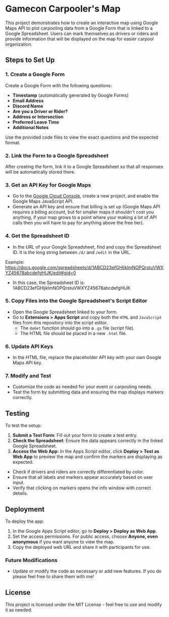 # Gamecon Carpooler's Map

This project demonstrates how to create an interactive map using Google Maps API to plot carpooling data from a Google Form that is linked to a Google Spreadsheet. Users can mark themselves as drivers or riders and provide information that will be displayed on the map for easier carpool organization.

## Steps to Set Up

### 1. Create a Google Form
Create a Google Form with the following questions:
- **Timestamp** (automatically generated by Google Forms)
- **Email Address**
- **Discord Name**
- **Are you a Driver or Rider?**
- **Address or Intersection**
- **Preferred Leave Time**
- **Additional Notes**

Use the provided code files to view the exact questions and the expected format.

### 2. Link the Form to a Google Spreadsheet
After creating the form, link it to a Google Spreadsheet so that all responses will be automatically stored there.

### 3. Get an API Key for Google Maps
- Go to the [Google Cloud Console](https://console.cloud.google.com/), create a new project, and enable the Google Maps JavaScript API.
- Generate an API key and ensure that billing is set up (Google Maps API requires a billing account, but for smaller maps it shouldn't cost you anything, if your map grows to a point where your making a lot of API calls then you will have to pay for anything above the free tier).

### 4. Get the Spreadsheet ID
- In the URL of your Google Spreadsheet, find and copy the Spreadsheet ID. It is the long string between `/d/` and `/edit` in the URL. 

Example:
https://docs.google.com/spreadsheets/d/1ABCD23efGHIjklmNOPQrstuVWXYZ45678abcdefgHIJK/edit#gid=0
- In this case, the Spreadsheet ID is:
1ABCD23efGHIjklmNOPQrstuVWXYZ45678abcdefgHIJK

### 5. Copy Files into the Google Spreadsheet's Script Editor
- Open the Google Spreadsheet linked to your form.
- Go to **Extensions > Apps Script** and copy both the `HTML` and `JavaScript` files from this repository into the script editor.
  - The `doGet` function should go into a `.gs` file (script file).
  - The HTML file should be placed in a new `.html` file.

### 6. Update API Keys
- In the HTML file, replace the placeholder API key with your own Google Maps API key.

### 7. Modify and Test
- Customize the code as needed for your event or carpooling needs.
- Test the form by submitting data and ensuring the map displays markers correctly.

## Testing

To test the setup:
1. **Submit a Test Form**: Fill out your form to create a test entry.
2. **Check the Spreadsheet**: Ensure the data appears correctly in the linked Google Spreadsheet.
3. **Access the Web App**: In the Apps Script editor, click **Deploy > Test as Web App** to preview the map and confirm the markers are displaying as expected.

- Check if drivers and riders are correctly differentiated by color.
- Ensure that all labels and markers appear accurately based on user input.
- Verify that clicking on markers opens the info window with correct details.

## Deployment

To deploy the app:
1. In the Google Apps Script editor, go to **Deploy > Deploy as Web App**.
2. Set the access permissions. For public access, choose **Anyone, even anonymous** if you want anyone to view the map.
3. Copy the deployed web URL and share it with participants for use.

### Future Modifications
- Update or modify the code as necessary or add new features. If you do please feel free to share them with me! 

## License
This project is licensed under the MIT License - feel free to use and modify it as needed.


